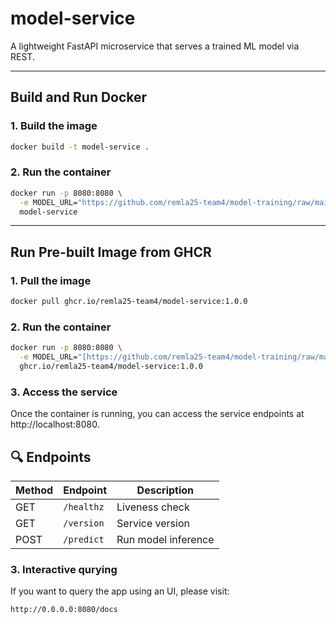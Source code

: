 # model-service

A lightweight FastAPI microservice that serves a trained ML model via REST.

---

## Build and Run Docker

### 1. Build the image

```bash
docker build -t model-service .
```

### 2. Run the container

```bash
docker run -p 8080:8080 \
  -e MODEL_URL="https://github.com/remla25-team4/model-training/raw/main/models/naive_bayes.joblib" \
  model-service
```
---

## Run Pre-built Image from GHCR

### 1. Pull the image

```bash
docker pull ghcr.io/remla25-team4/model-service:1.0.0
```

### 2. Run the container

```bash
docker run -p 8080:8080 \
  -e MODEL_URL="[https://github.com/remla25-team4/model-training/raw/main/models/naive_bayes.joblib](https://github.com/remla25-team4/model-training/raw/main/models/naive_bayes.joblib)" \
  ghcr.io/remla25-team4/model-service:1.0.0
```

### 3. Access the service

Once the container is running, you can access the service endpoints at http://localhost:8080.

## 🔍 Endpoints

| Method | Endpoint     | Description        |
|--------|--------------|--------------------|
| GET    | `/healthz`   | Liveness check     |
| GET    | `/version`   | Service version    |
| POST   | `/predict`   | Run model inference|

### 3. Interactive qurying

If you want to query the app using an UI, please visit:

```bash
http://0.0.0.0:8080/docs
```